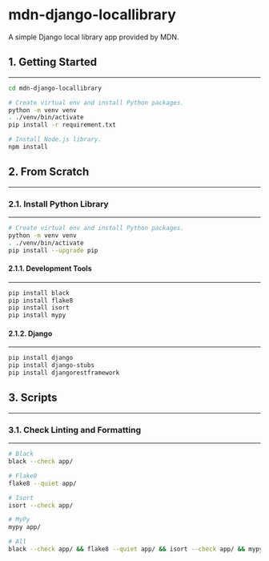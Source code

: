 # mdn-django-locallibrary

A simple Django local library app provided by MDN.

## 1. Getting Started

---

```bash
cd mdn-django-locallibrary

# Create virtual env and install Python packages.
python -m venv venv
. ./venv/bin/activate
pip install -r requirement.txt

# Install Node.js library.
npm install
```

## 2. From Scratch

---

### 2.1. Install Python Library

---

```bash
# Create virtual env and install Python packages.
python -m venv venv
. ./venv/bin/activate
pip install --upgrade pip
```

#### 2.1.1. Development Tools

---

```bash
pip install black
pip install flake8
pip install isort
pip install mypy
```

#### 2.1.2. Django

---

```bash
pip install django
pip install django-stubs
pip install djangorestframework
```

## 3. Scripts

---

### 3.1. Check Linting and Formatting

---

```bash
# Black
black --check app/

# Flake8
flake8 --quiet app/

# Isort
isort --check app/

# MyPy
mypy app/

# All
black --check app/ && flake8 --quiet app/ && isort --check app/ && mypy app/
```
